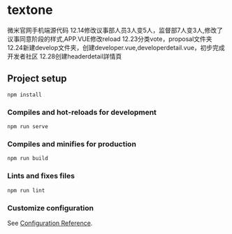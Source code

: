 # textone
微米官网手机端源代码
12.14修改议事部人员3人变5人，监督部7人变3人,修改了议事同意阶段的样式,APP.VUE修改reload
12.23分类vote，proposal文件夹
12.24新建develop文件夹，创建developer.vue,developerdetail.vue，初步完成开发者社区
12.28创建headerdetail詳情頁
## Project setup
```
npm install
```

### Compiles and hot-reloads for development
```
npm run serve
```

### Compiles and minifies for production
```
npm run build
```

### Lints and fixes files
```
npm run lint
```

### Customize configuration
See [Configuration Reference](https://cli.vuejs.org/config/).

